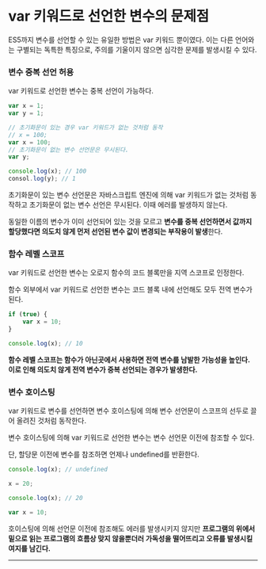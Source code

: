# var 키워드로 선언한 변수의 문제점

ES5까지 변수를 선언할 수 있는 유일한 방법은 var 키워드 뿐이였다. 이는 다른 언어와는 구별되는 독특한 특징으로, 주의를 기울이지 않으면 심각한 문제를 발생시킬 수 있다.

### 변수 중복 선언 허용

var 키워드로 선언한 변수는 중복 선언이 가능하다.

```javascript
var x = 1;
var y = 1;

// 초기화문이 있는 경우 var 키워드가 없는 것처럼 동작
// x = 100;
var x = 100;
// 초기화문이 없는 변수 선언문은 무시된다.
var y;

console.log(x); // 100
consol.log(y); // 1
```

초기화문이 있는 변수 선언문은 자바스크립트 엔진에 의해 var 키워드가 없는 것처럼 동작하고 초기화문이 없는 변수 선언은 무시된다. 이때 에러를 발생하지 않는다.

동일한 이름의 변수가 이미 선언되어 있는 것을 모르고 **변수를 중복 선언하면서 값까지 할당했다면 의도치 않게 먼저 선언된 변수 값이 변경되는 부작용이 발생**한다.

### 함수 레벨 스코프

var 키워드로 선언한 변수는 오로지 함수의 코드 블록만을 지역 스코프로 인정한다.

함수 외부에서 var 키워드로 선언한 변수는 코드 블록 내에 선언해도 모두 전역 변수가 된다.

```javascript
if (true) {
    var x = 10;
}

console.log(x); // 10
```

**함수 레벨 스코프는 함수가 아닌곳에서 사용하면 전역 변수를 남발한 가능성을 높인다. 이로 인해 의도치 않게 전역 변수가 중복 선언되는 경우가 발생한다.**

### 변수 호이스팅

var 키워드로 변수를 선언하면 변수 호이스팅에 의해 변수 선언문이 스코프의 선두로 끌어 올려진 것처럼 동작한다.

변수 호이스팅에 의해 var 키워드로 선언한 변수는 변수 선언문 이전에 참조할 수 있다.

단, 할당문 이전에 변수를 참조하면 언제나 undefined를 반환한다.

```javascript
console.log(x); // undefined

x = 20;

console.log(x); // 20

var x = 10;
```

호이스팅에 의해 선언문 이전에 참조해도 에러를 발생시키지 않지만 **프로그램의 위에서 밑으로 읽는 프로그램의 흐름상 맞지 않을뿐더러 가독성을 떨어뜨리고 오류를 발생시킬 여지를 남긴다.**

<hr>
